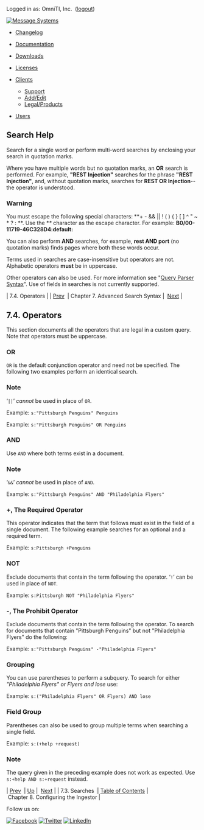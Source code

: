 Logged in as: OmniTI, Inc.  ([logout](https://support.messagesystems.com/logout.php))

[![Message Systems](https://support.messagesystems.com/images/ms-white205.png)](https://support.messagesystems.com/start.php) 

*   [Changelog](https://support.messagesystems.com/start.php?show=changelog)
*   [Documentation](https://support.messagesystems.com/docs/)
*   [Downloads](https://support.messagesystems.com/start.php)

*   [Licenses](https://support.messagesystems.com/license_summary.php)
*   <a href="">Clients</a>
    *   [Support](https://support.messagesystems.com/cs.php)
    *   [Add/Edit](https://support.messagesystems.com/edit_client.php)
    *   [Legal/Products](https://support.messagesystems.com/edit_products.php)
*   [Users](https://support.messagesystems.com/edit_customer.php)

## Search Help

Search for a single word or perform multi-word searches by enclosing your search in quotation marks.

Where you have multiple words but no quotation marks, an **OR** search is performed. For example, **"REST Injection"** searches for the phrase **"REST Injection"**, and, without quotation marks, searches for **REST OR Injection**--the operator is understood.

### Warning

You must escape the following special characters: **+ - && || ! ( ) { } [ ] ^ " ~ * ? : \**. Use the **\** character as the escape character. For example: **B0/00-11719-46C328D4\:default\:**

You can also perform **AND** searches, for example, **rest AND port** (no quotation marks) finds pages where both these words occur.

Terms used in searches are case-insensitive but operators are not. Alphabetic operators **must** be in uppercase.

Other operators can also be used. For more information see "[Query Parser Syntax](https://lucene.apache.org/core/old_versioned_docs/versions/3_0_0/queryparsersyntax.html)". Use of fields in searches is not currently supported.

| 7.4. Operators |
| [Prev](msc.lucene.query.search.php)  | Chapter 7. Advanced Search Syntax |  [Next](msc.ingestor.php) |

## 7.4. Operators

This section documents all the operators that are legal in a custom query. Note that operators must be uppercase.

### OR

`OR` is the default conjunction operator and need not be specified. The following two examples perform an identical search.

### Note

‘`||`’ *cannot* be used in place of `OR`.

Example: `s:"Pittsburgh Penguins" Penguins`

Example: `s:"Pittsburgh Penguins" OR Penguins`

### AND

Use `AND` where both terms exist in a document.

### Note

‘`&&`’ *cannot* be used in place of `AND`.

Example: `s:"Pittsburgh Penguins" AND "Philadelphia Flyers"`

### +, The Required Operator

This operator indicates that the term that follows must exist in the field of a single document. The following example searches for an optional and a required term.

Example: `s:Pittsburgh +Penguins`

### NOT

Exclude documents that contain the term following the operator. ‘`!`’ can be used in place of `NOT`.

Example: `s:Pittsburgh NOT "Philadelphia Flyers"`

### -, The Prohibit Operator

Exclude documents that contain the term following the operator. To search for documents that contain "Pittsburgh Penguins" but not "Philadelphia Flyers" do the following:

Example: `s:"Pittsburgh Penguins" -"Philadelphia Flyers"`

### Grouping

You can use parentheses to perform a subquery. To search for either *"Philadelphia Flyers" or Flyers and lose*                            use:

Example: `s:("Philadelphia Flyers" OR Flyers) AND lose`

### Field Group

Parentheses can also be used to group multiple terms when searching a single field.

Example: `s:(+help +request)`

### Note

The query given in the preceding example does not work as expected. Use `s:+help AND s:+request` instead.

| [Prev](msc.lucene.query.search.php)  | [Up](msc.lucene.query.php) |  [Next](msc.ingestor.php) |
| 7.3. Searches  | [Table of Contents](index.php) |  Chapter 8. Configuring the Ingestor |

Follow us on:

[![Facebook](https://support.messagesystems.com/images/icon-facebook.png)](http://www.facebook.com/messagesystems) [![Twitter](https://support.messagesystems.com/images/icon-twitter.png)](http://twitter.com/#!/MessageSystems) [![LinkedIn](https://support.messagesystems.com/images/icon-linkedin.png)](http://www.linkedin.com/company/message-systems)